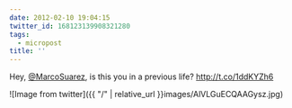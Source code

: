 ```yaml
---
date: 2012-02-10 19:04:15
twitter_id: 168123139908321280
tags:
  - micropost
title: ''
---
```


Hey, [@MarcoSuarez](https://twitter.com/MarcoSuarez), is this you in a previous life? http://t.co/1ddKYZh6

![Image from twitter]({{ "/" | relative_url  }}images/AlVLGuECQAAGysz.jpg)
